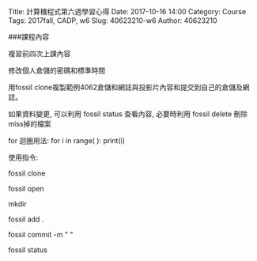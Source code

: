 Title: 計算機程式第六週學習心得
Date: 2017-10-16 14:00
Category: Course
Tags: 2017fall, CADP, w6
Slug: 40623210-w6
Author: 40623210

<!-- PELICAN_END_SUMMARY -->

###課程內容

複習前四次上課內容

修改個人倉儲的密碼和標準時間

用fossil clone複製範例4062倉儲和網誌與投影片內容和提交到自己的倉儲及網誌。

如果資料變更, 可以利用 fossil status 查看內容, 必要時利用 fossil delete 刪除miss掉的檔案

for 迴圈用法:
 for i in range( ):
    print(i)

使用指令:

fossil clone

fossil open

mkdir

fossil add .

fossil commit -m " "

fossil status